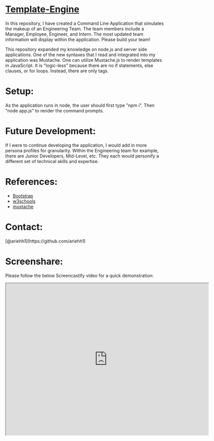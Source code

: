 # [Template-Engine](https://github.com/ariehh1/Template-Engine)

In this repository, I have created a Command Line Application that simulates the makeup of an Engineering Team. The team members include a Manager, Employee, Engineer, and Intern. The most updated team information will display within the application. Please build your team!

This repository expanded my knowledge on node.js and server side applications. One of the new syntaxes that I read and integrated into my application was Mustache. One can utilize Mustache.js to render templates in JavaScript. It is "logic-less" because there are no if statements, else clauses, or for loops. Instead, there are only tags.

<h1>Setup:</h1>
As the application runs in node, the user should first type "npm i". Then "node app.js" to render the command prompts.

<h1>Future Development:</h1>
If I were to continue developing the application, I would add in more persona profiles for granularity. Within the Engineering team for example, there are Junior Developers, Mid-Level, etc. They each would personify a different set of technical skills and expertise.

<h1>References:</h1>

- [Bootstrap](https://getbootstrap.com/docs/4.4/getting-started/introduction/)
- [w3schools](https://www.w3schools.com/)
- [mustache](https://www.npmjs.com/package/mustache)

<h1>Contact:</h1>
[@ariehh1](https://github.com/ariehh1)

<h1>Screenshare:</h1>

Please follow the below Screencastify video for a quick demonstration:

<iframe src="https://drive.google.com/file/d/1pZjQumlDk_vYESrad2rJFDU2eAWcCVBy/preview" width="640" height="480"></iframe>
